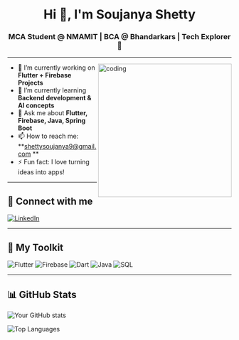 <h1 align="center">Hi 👋, I'm Soujanya Shetty</h1>
<h3 align="center">MCA Student @ NMAMIT | BCA @ Bhandarkars | Tech Explorer 🚀</h3>

---

<img align="right" alt="coding" width="300" src="https://your-image-url.gif">

- 🔭 I’m currently working on **Flutter + Firebase Projects**
- 🌱 I’m currently learning **Backend development & AI concepts**
- 💬 Ask me about **Flutter, Firebase, Java, Spring Boot**
- 📫 How to reach me: **shettysoujanya9@gmail.com **
- ⚡ Fun fact: I love turning ideas into apps!

---

## 🔗 Connect with me
[![LinkedIn](https://img.shields.io/badge/LinkedIn-blue?logo=linkedin&style=for-the-badge)](https://linkedin.com/in/soujanya-shetty)



---
## 🧰 My Toolkit
![Flutter](https://img.shields.io/badge/-Flutter-02569B?logo=flutter&style=for-the-badge)
![Firebase](https://img.shields.io/badge/-Firebase-FFCA28?logo=firebase&style=for-the-badge)
![Dart](https://img.shields.io/badge/-Dart-0175C2?logo=dart&style=for-the-badge)
![Java](https://img.shields.io/badge/-Java-007396?logo=java&style=for-the-badge)
![SQL](https://img.shields.io/badge/-SQL-4479A1?logo=mysql&style=for-the-badge)

---

## 📊 GitHub Stats
![Your GitHub stats](https://github-readme-stats.vercel.app/api?username=your-username&show_icons=true&theme=radical)

![Top Languages](https://github-readme-stats.vercel.app/api/top-langs/?username=your-username&layout=compact&theme=radical)
